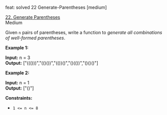 feat: solved 22 Generate-Parentheses [medium]

[22. Generate Parentheses](https://leetcode.com/problems/generate-parentheses/)  
Medium

Given  `n`  pairs of parentheses, write a function to  _generate all combinations of well-formed parentheses_.

**Example 1:**

**Input:** n = 3  
**Output:** ["((()))","(()())","(())()","()(())","()()()"]

**Example 2:**

**Input:** n = 1  
**Output:** ["()"]

**Constraints:**

-   `1 <= n <= 8`